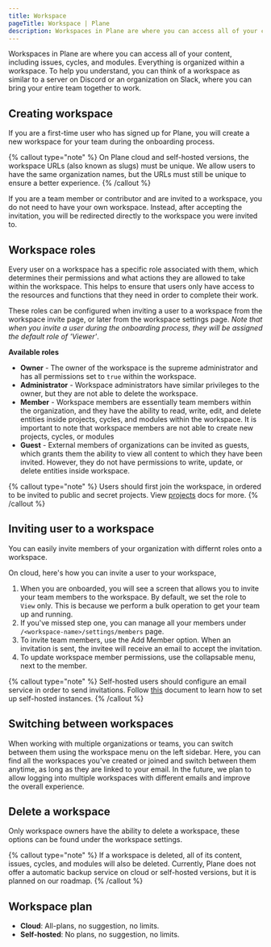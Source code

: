 ```yaml
---
title: Workspace
pageTitle: Workspace | Plane
description: Workspaces in Plane are where you can access all of your content, including issues, cycles, and modules. Everything is organized within a workspace. To help you understand, you can think of a workspace as similar to a server on Discord or an organization on Slack, where you can bring your entire team together to work.
---
```


Workspaces in Plane are where you can access all of your content, including issues, cycles, and modules. Everything is organized within a workspace. To help you understand, you can think of a workspace as similar to a server on Discord or an organization on Slack, where you can bring your entire team together to work.

## Creating workspace

If you are a first-time user who has signed up for Plane, you will create a new workspace for your team during the onboarding process.

{% callout type="note" %}
On Plane cloud and self-hosted versions, the workspace URLs (also known as
slugs) must be unique. We allow users to have the same organization names, but
the URLs must still be unique to ensure a better experience.
{% /callout %}

If you are a team member or contributor and are invited to a workspace, you do
not need to have your own workspace. Instead, after accepting the invitation,
you will be redirected directly to the workspace you were invited to.

## Workspace roles

Every user on a workspace has a specific role associated with them, which
determines their permissions and what actions they are allowed to take within
the workspace. This helps to ensure that users only have access to the
resources and functions that they need in order to complete their work.

These roles can be configured when inviting a user to a workspace from the
workspace invite page, or later from the workspace settings page. _Note that
when you invite a user during the onboarding process, they will be assigned
the default role of 'Viewer'_.

**Available roles**

- **Owner** - The owner of the workspace is the supreme administrator and has all permissions set to `true` within the workspace.
- **Administrator** - Workspace administrators have similar privileges to the owner, but they are not able to delete the workspace.
- **Member** - Workspace members are essentially team members within the organization, and they have the ability to read, write, edit, and delete entities inside projects, cycles, and modules within the workspace. It is important to note that workspace members are not able to create new projects, cycles, or modules
- **Guest** - External members of organizations can be invited as guests, which grants them the ability to view all content to which they have been invited. However, they do not have permissions to write, update, or delete entities inside workspace.

{% callout type="note" %}
Users should first join the workspace, in ordered to be invited to public and
secret projects. View [projects](/projects) docs for more.
{% /callout %}

## Inviting user to a workspace

You can easily invite members of your organization with differnt roles onto a workspace.

On cloud, here's how you can invite a user to your workspace,

1. When you are onboarded, you will see a screen that allows you to invite your team members to the workspace. By default, we set the role to `View` only. This is because we perform a bulk operation to get your team up and running.
2. If you've missed step one, you can manage all your members under `/<workspace-name>/settings/members` page.
3. To invite team members, use the Add Member option. When an invitation is sent, the invitee will receive an email to accept the invitation.
4. To update workspace member permissions, use the collapsable menu, next to the member.

{% callout type="note" %}
Self-hosted users should configure an email service in order to send
invitations. Follow [this](/self-hosting) document to learn how to set up
self-hosted instances.
{% /callout %}

## Switching between workspaces

When working with multiple organizations or teams, you can switch between them
using the workspace menu on the left sidebar. Here, you can find all the
workspaces you've created or joined and switch between them anytime, as long
as they are linked to your email. In the future, we plan to allow logging into
multiple workspaces with different emails and improve the overall experience.

## Delete a workspace

Only workspace owners have the ability to delete a workspace, these options can be found under the workspace settings.

{% callout type="note" %}
If a workspace is deleted, all of its content, issues, cycles, and modules
will also be deleted. Currently, Plane does not offer a automatic backup
service on cloud or self-hosted versions, but it is planned on our roadmap.
{% /callout %}

## Workspace plan

- **Cloud**: All-plans, no suggestion, no limits.
- **Self-hosted**: No plans, no suggestion, no limits.
